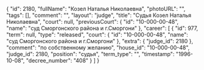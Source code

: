 {
    "id": 2180,
    "fullName": "Козел Наталья Николаевна",
    "photoURL": "",
    "tags": [],
    "comment": "",
    "layout": "judge",
    "title": "Судья Козел Наталья Николаевна",
    "court": null,
    "previousCourt": {
        "id": "10-000-00-48",
        "name": "суд Сморгонского района и г.Сморгони"
    },
    "career": [
        {
            "id": 977,
            "term": null,
            "type": "released",
            "court": {
                "id": "10-000-00-48",
                "name": "суд Сморгонского района и г.Сморгони"
            },
            "extra": {
                "judge_id": 2180
            },
            "comment": "по собственному желанию",
            "house_id": "10-000-00-48",
            "judge_id": 2180,
            "position": "судья",
            "term_type": "",
            "timestamp": "1996-10-08",
            "decree_number": "408"
        }
    ]
}